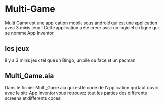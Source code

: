 # Multi-Game
Multi Game est une application mobile sous android qui est une application avec 3 minis jeux !
Cette application a été creer avec un logiciel en ligne qui se nomme App Inventor

## les jeux
il y a 3 minis jeux tel que un Bingo, un pile ou face et un pacman 

## Multi_Game.aia
Dans le fichier Multi_Game.aia qui est le code de l'application qui faut ouvrir avec le site App Inventor vous retrouvez tout les parties des differents screens et differents codes!
